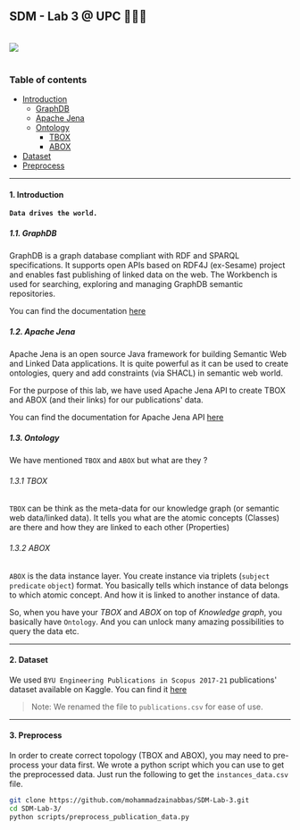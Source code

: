 ## SDM - Lab 3 @ UPC 👨🏻‍💻

</br>

<div>
  <a href="https://open.vscode.dev/mohammadzainabbas/SDM-Lab-3" target="_blank" style="cursor: pointer;"> 
    <img src="https://open.vscode.dev/badges/open-in-vscode.svg" style="cursor: pointer;"/>
  </a>
</div>

</br>

### Table of contents

- [Introduction](#introduction)
  * [GraphDB](#graph-db)
  * [Apache Jena](#apache-jena)
  * [Ontology](#ontology)
    * [TBOX](#tbox)
    * [ABOX](#abox)
- [Dataset](#dataset)
- [Preprocess](#preprocess)

---

<a id="introduction" />

#### 1. Introduction

__`Data drives the world.`__ 


<a id="graph-db" />

##### 1.1. GraphDB

GraphDB is a graph database compliant with RDF and SPARQL specifications. It supports open APIs based on RDF4J (ex-Sesame) project and enables fast publishing of linked data on the web. The Workbench is used for searching, exploring and managing GraphDB semantic repositories.

You can find the documentation [here](https://graphdb.ontotext.com/documentation/free/)


<a id="apache-jena" />

##### 1.2. Apache Jena

Apache Jena is an open source Java framework for building Semantic Web and Linked Data applications. It is quite powerful as it can be used to create ontologies, query and add constraints (via SHACL) in semantic web world.

For the purpose of this lab, we have used Apache Jena API to create TBOX and ABOX (and their links) for our publications' data. 

You can find the documentation for Apache Jena API [here](https://jena.apache.org/documentation/javadoc/jena/org/apache/jena/package-summary.html)


<a id="ontology" />

##### 1.3. Ontology

We have mentioned `TBOX` and `ABOX` but what are they ?

<a id="tbox" />

###### 1.3.1 TBOX

`TBOX` can be think as the meta-data for our knowledge graph (or semantic web data/linked data). It tells you what are the atomic concepts (Classes) are there and how they are linked to each other (Properties)

<a id="abox" />

###### 1.3.2 ABOX

`ABOX` is the data instance layer. You create instance via triplets (`subject` `predicate` `object`) format. You basically tells which instance of data belongs to which atomic concept. And how it is linked to another instance of data.


So, when you have your _TBOX_ and _ABOX_ on top of _Knowledge graph_, you basically have `Ontology`. And you can unlock many amazing possibilities to query the data etc.

---

<a id="dataset" />

#### 2. Dataset

We used `BYU Engineering Publications in Scopus 2017-21` publications' dataset available on Kaggle. You can find it [here](https://www.kaggle.com/datasets/dpixton/byu-engineering-publications-in-scopus-201721)

> Note: We renamed the file to `publications.csv` for ease of use.

---

<a id="preprocess" />

#### 3. Preprocess

In order to create correct topology (TBOX and ABOX), you may need to pre-process your data first. We wrote a python script which you can use to get the preprocessed data. Just run the following to get the `instances_data.csv` file.

```bash
git clone https://github.com/mohammadzainabbas/SDM-Lab-3.git
cd SDM-Lab-3/
python scripts/preprocess_publication_data.py
```

